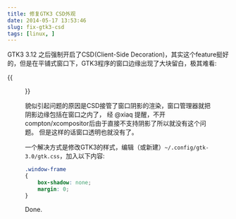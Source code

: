 ```yaml
---
title: 修复GTK3 CSD外观
date: 2014-05-17 13:53:46
slug: fix-gtk3-csd
tags: [linux, ]
---
```


GTK3 3.12 之后强制开启了CSD(Client-Side Decoration)，其实这个feature挺好的，但是在平铺式窗口下，GTK3程序的窗口边缘出现了大块留白，极其难看:

{{<figure class="center" src="https://dn-bigeagle.qbox.me/images/blog/gtk3-csd.png">}}


貌似引起问题的原因是CSD接管了窗口阴影的渲染，窗口管理器就把阴影边缘包括在窗口之内了，
经 @xiaq 提醒，不开compton/xcompositor后由于直接不支持阴影了所以就没有这个问题。
但是这样的话窗口透明也就没有了。

<!--more-->

一个解决方式是修改GTK3的样式，编辑（或新建）`~/.config/gtk-3.0/gtk.css`，加入以下内容:

```css
.window-frame 
{  
    box-shadow: none;  
    margin: 0;
}
```

Done.



